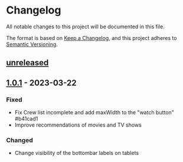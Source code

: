 # Changelog

All notable changes to this project will be documented in this file.

The format is based on [Keep a Changelog](https://keepachangelog.com/en/1.0.0/),
and this project adheres to [Semantic Versioning](https://semver.org/spec/v2.0.0.html).

## [unreleased]

## [1.0.1] - 2023-03-22

### Fixed

- Fix Crew list incomplete and add maxWidth to the "watch button" #b41cad1
- Improve recommendations of movies and TV shows

### Changed

- Change visibility of the bottombar labels on tablets

[unreleased]: https://github.com/imns1ght/FlixHunt/compare/1.0.1...HEAD
[1.0.1]: https://github.com/imns1ght/FlixHunt/compare/1.0.0...1.0.1